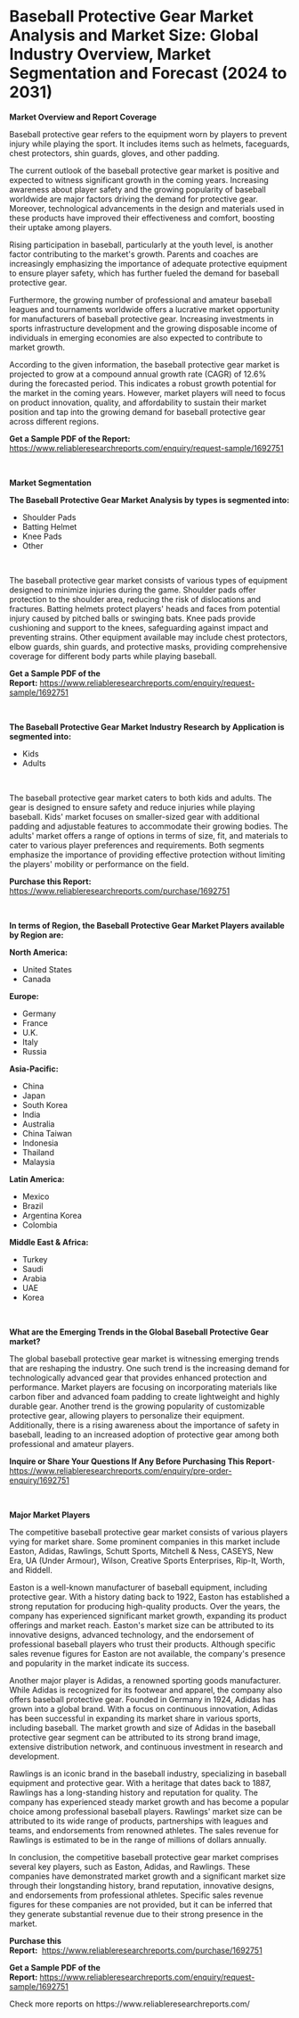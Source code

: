 <p><h1>Baseball Protective Gear Market Analysis and Market Size: Global Industry Overview, Market Segmentation and Forecast (2024 to 2031)</h1></p><p><strong>Market Overview and Report Coverage</strong></p>
<p><p>Baseball protective gear refers to the equipment worn by players to prevent injury while playing the sport. It includes items such as helmets, faceguards, chest protectors, shin guards, gloves, and other padding. </p><p>The current outlook of the baseball protective gear market is positive and expected to witness significant growth in the coming years. Increasing awareness about player safety and the growing popularity of baseball worldwide are major factors driving the demand for protective gear. Moreover, technological advancements in the design and materials used in these products have improved their effectiveness and comfort, boosting their uptake among players.</p><p>Rising participation in baseball, particularly at the youth level, is another factor contributing to the market's growth. Parents and coaches are increasingly emphasizing the importance of adequate protective equipment to ensure player safety, which has further fueled the demand for baseball protective gear.</p><p>Furthermore, the growing number of professional and amateur baseball leagues and tournaments worldwide offers a lucrative market opportunity for manufacturers of baseball protective gear. Increasing investments in sports infrastructure development and the growing disposable income of individuals in emerging economies are also expected to contribute to market growth.</p><p>According to the given information, the baseball protective gear market is projected to grow at a compound annual growth rate (CAGR) of 12.6% during the forecasted period. This indicates a robust growth potential for the market in the coming years. However, market players will need to focus on product innovation, quality, and affordability to sustain their market position and tap into the growing demand for baseball protective gear across different regions.</p></p>
<p><strong>Get a Sample PDF of the Report:</strong> <a href="https://www.reliableresearchreports.com/enquiry/request-sample/1692751">https://www.reliableresearchreports.com/enquiry/request-sample/1692751</a></p>
<p>&nbsp;</p>
<p><strong>Market Segmentation</strong></p>
<p><strong>The Baseball Protective Gear Market Analysis by types is segmented into:</strong></p>
<p><ul><li>Shoulder Pads</li><li>Batting Helmet</li><li>Knee Pads</li><li>Other</li></ul></p>
<p>&nbsp;</p>
<p><p>The baseball protective gear market consists of various types of equipment designed to minimize injuries during the game. Shoulder pads offer protection to the shoulder area, reducing the risk of dislocations and fractures. Batting helmets protect players' heads and faces from potential injury caused by pitched balls or swinging bats. Knee pads provide cushioning and support to the knees, safeguarding against impact and preventing strains. Other equipment available may include chest protectors, elbow guards, shin guards, and protective masks, providing comprehensive coverage for different body parts while playing baseball.</p></p>
<p><strong>Get a Sample PDF of the Report:</strong>&nbsp;<a href="https://www.reliableresearchreports.com/enquiry/request-sample/1692751">https://www.reliableresearchreports.com/enquiry/request-sample/1692751</a></p>
<p>&nbsp;</p>
<p><strong>The Baseball Protective Gear Market Industry Research by Application is segmented into:</strong></p>
<p><ul><li>Kids</li><li>Adults</li></ul></p>
<p>&nbsp;</p>
<p><p>The baseball protective gear market caters to both kids and adults. The gear is designed to ensure safety and reduce injuries while playing baseball. Kids' market focuses on smaller-sized gear with additional padding and adjustable features to accommodate their growing bodies. The adults' market offers a range of options in terms of size, fit, and materials to cater to various player preferences and requirements. Both segments emphasize the importance of providing effective protection without limiting the players' mobility or performance on the field.</p></p>
<p><strong>Purchase this Report:</strong>&nbsp; <a href="https://www.reliableresearchreports.com/purchase/1692751">https://www.reliableresearchreports.com/purchase/1692751</a></p>
<p>&nbsp;</p>
<p><strong>In terms of Region, the Baseball Protective Gear Market Players available by Region are:</strong></p>
<p>
    <p> <strong> North America: </strong>
        <ul>
            <li>United States</li>
            <li>Canada</li>
        </ul>
        </p> 
    <p> <strong> Europe: </strong>
        <ul>
            <li>Germany</li>
            <li>France</li>
            <li>U.K.</li>
            <li>Italy</li>
            <li>Russia</li>
        </ul>
        </p> 
    <p> <strong> Asia-Pacific: </strong>
        <ul>
            <li>China</li>
            <li>Japan</li>
            <li>South Korea</li>
            <li>India</li>
            <li>Australia</li>
            <li>China Taiwan</li>
            <li>Indonesia</li>
            <li>Thailand</li>
            <li>Malaysia</li>
        </ul>
        </p> 
    <p> <strong> Latin America: </strong>
        <ul>
            <li>Mexico</li>
            <li>Brazil</li>
            <li>Argentina Korea</li>
            <li>Colombia</li>
        </ul>
        </p> 
    <p> <strong> Middle East & Africa: </strong>
        <ul>
            <li>Turkey</li>
            <li>Saudi</li>
            <li>Arabia</li>
            <li>UAE</li>
            <li>Korea</li>
        </ul>
    </p>
    </p>
<p>&nbsp;</p>
<p><strong>What are the Emerging Trends in the Global Baseball Protective Gear market?</strong></p>
<p><p>The global baseball protective gear market is witnessing emerging trends that are reshaping the industry. One such trend is the increasing demand for technologically advanced gear that provides enhanced protection and performance. Market players are focusing on incorporating materials like carbon fiber and advanced foam padding to create lightweight and highly durable gear. Another trend is the growing popularity of customizable protective gear, allowing players to personalize their equipment. Additionally, there is a rising awareness about the importance of safety in baseball, leading to an increased adoption of protective gear among both professional and amateur players.</p></p>
<p><strong>Inquire or Share Your Questions If Any Before Purchasing This Report</strong>- <a href="https://www.reliableresearchreports.com/enquiry/pre-order-enquiry/1692751">https://www.reliableresearchreports.com/enquiry/pre-order-enquiry/1692751</a></p>
<p>&nbsp;</p>
<p><strong>Major Market Players</strong></p>
<p><p>The competitive baseball protective gear market consists of various players vying for market share. Some prominent companies in this market include Easton, Adidas, Rawlings, Schutt Sports, Mitchell & Ness, CASEYS, New Era, UA (Under Armour), Wilson, Creative Sports Enterprises, Rip-It, Worth, and Riddell.</p><p>Easton is a well-known manufacturer of baseball equipment, including protective gear. With a history dating back to 1922, Easton has established a strong reputation for producing high-quality products. Over the years, the company has experienced significant market growth, expanding its product offerings and market reach. Easton's market size can be attributed to its innovative designs, advanced technology, and the endorsement of professional baseball players who trust their products. Although specific sales revenue figures for Easton are not available, the company's presence and popularity in the market indicate its success.</p><p>Another major player is Adidas, a renowned sporting goods manufacturer. While Adidas is recognized for its footwear and apparel, the company also offers baseball protective gear. Founded in Germany in 1924, Adidas has grown into a global brand. With a focus on continuous innovation, Adidas has been successful in expanding its market share in various sports, including baseball. The market growth and size of Adidas in the baseball protective gear segment can be attributed to its strong brand image, extensive distribution network, and continuous investment in research and development.</p><p>Rawlings is an iconic brand in the baseball industry, specializing in baseball equipment and protective gear. With a heritage that dates back to 1887, Rawlings has a long-standing history and reputation for quality. The company has experienced steady market growth and has become a popular choice among professional baseball players. Rawlings' market size can be attributed to its wide range of products, partnerships with leagues and teams, and endorsements from renowned athletes. The sales revenue for Rawlings is estimated to be in the range of millions of dollars annually.</p><p>In conclusion, the competitive baseball protective gear market comprises several key players, such as Easton, Adidas, and Rawlings. These companies have demonstrated market growth and a significant market size through their longstanding history, brand reputation, innovative designs, and endorsements from professional athletes. Specific sales revenue figures for these companies are not provided, but it can be inferred that they generate substantial revenue due to their strong presence in the market.</p></p>
<p><strong>Purchase this Report:</strong>&nbsp;&nbsp;<a href="https://www.reliableresearchreports.com/purchase/1692751">https://www.reliableresearchreports.com/purchase/1692751</a></p>
<p></p>
<p><strong>Get a Sample PDF of the Report:</strong>&nbsp;<a href="https://www.reliableresearchreports.com/enquiry/request-sample/1692751">https://www.reliableresearchreports.com/enquiry/request-sample/1692751</a></p>
<p>Check more reports on https://www.reliableresearchreports.com/</p>